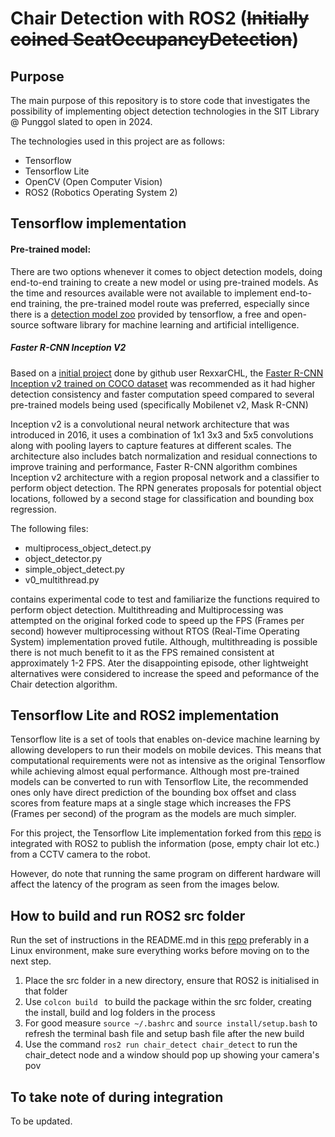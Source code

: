 # Chair Detection with ROS2 (~~Initially coined SeatOccupancyDetection~~)

## Purpose
The main purpose of this repository is to store code that investigates the possibility of implementing object detection technologies in the SIT Library @ Punggol slated to open in 2024. 

The technologies used in this project are as follows:
- Tensorflow
- Tensorflow Lite
- OpenCV (Open Computer Vision)
- ROS2 (Robotics Operating System 2)


## Tensorflow implementation

#### Pre-trained model: 
There are two options whenever it comes to object detection models, doing end-to-end training to create a new model or using pre-trained models. As the time and resources available were not available to implement end-to-end training, the pre-trained model route was preferred, especially since there is a [detection model zoo](https://github.com/tensorflow/models/blob/master/research/object_detection/g3doc/tf1_detection_zoo.md) provided by tensorflow, a free and open-source software library for machine learning and artificial intelligence.

##### Faster R-CNN Inception V2

Based on a [initial project](https://github.com/RexxarCHL/library-seat-detection) done by github user RexxarCHL, the [Faster R-CNN Inception v2 trained on COCO dataset](https://github.com/tensorflow/models/blob/master/research/object_detection/g3doc/tf1_detection_zoo.md) was recommended as it had higher detection consistency and faster computation speed compared to several pre-trained models being used (specifically Mobilenet v2, Mask R-CNN)

Inception v2 is a convolutional neural network architecture that was introduced in 2016, it uses a combination of 1x1 3x3 and 5x5 convolutions along with pooling layers to capture features at different scales. 
The architecture also includes batch normalization and residual connections to improve training and performance, Faster R-CNN algorithm combines Inception v2 architecture with a region proposal network and a classifier to perform object detection. 
The RPN generates proposals for potential object locations, followed by a second stage for classification and bounding box regression. 


The following files:
- multiprocess_object_detect.py
- object_detector.py
- simple_object_detect.py
- v0_multithread.py

contains experimental code to test and familiarize the functions required to perform object detection. Multithreading and Multiprocessing was attempted on the original forked code to speed up the FPS (Frames per second) however multiprocessing without RTOS (Real-Time Operating System) implementation proved futile. 
Although, multithreading is possible there is not much benefit to it as the FPS remained consistent at approximately 1-2 FPS. 
Ater the disappointing episode, other lightweight alternatives were considered to increase the speed and peformance of the Chair detection algorithm.


## Tensorflow Lite and ROS2 implementation
Tensorflow lite is a set of tools that enables on-device machine learning by allowing developers to run their models on mobile devices. This means that computational requirements were not as intensive as the original Tensorflow while achieving almost equal performance. 
Although most pre-trained models can be converted to run with Tensorflow Lite, the recommended ones only have direct prediction of the bounding box offset and class scores from feature maps at a single stage which increases the FPS (Frames per second) of the program as the models are much simpler.

For this project, the Tensorflow Lite implementation forked from this [repo](https://github.com/tensorflow/examples/tree/master/lite/examples/object_detection/raspberry_pi) is integrated with ROS2 to publish the information (pose, empty chair lot etc.) from a CCTV camera to the robot.

However, do note that running the same program on different hardware will affect the latency of the program as seen from the images below.


## How to build and run ROS2 src folder 
Run the set of instructions in the README.md in this [repo](https://github.com/tensorflow/examples/tree/master/lite/examples/object_detection/raspberry_pi) preferably in a Linux environment, make sure everything works before moving on to the next step.

1. Place the src folder in a new directory, ensure that ROS2 is initialised in that folder
2. Use ```colcon build ``` to build the package within the src folder, creating the install, build and log folders in the process
3. For good measure ``` source ~/.bashrc ``` and ``` source install/setup.bash ``` to refresh the terminal bash file and setup bash file after the new build
4. Use the command ``` ros2 run chair_detect chair_detect ``` to run the chair_detect node and a window should pop up showing your camera's pov


## To take note of during integration
To be updated.